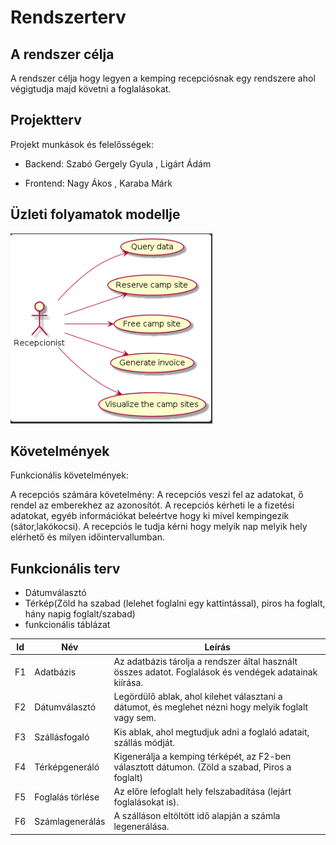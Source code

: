 # Rendszerterv
## A rendszer célja

A rendszer célja hogy legyen a kemping recepciósnak egy rendszere ahol végigtudja majd követni a foglalásokat. 

## Projektterv

Projekt munkások és felelősségek:

 - Backend:
  Szabó Gergely Gyula
  , Ligárt Ádám
  
 - Frontend:
  Nagy Ákos
  , Karaba Márk

## Üzleti folyamatok modellje

![alt text](https://github.com/NagyAkos/AFP_2020_B/blob/master/docs/usecase.PNG)

## Követelmények

Funkcionális követelmények:

A recepciós számára követelmény:
A recepciós veszi fel az adatokat, ő rendel az emberekhez az azonosítót.
A recepciós kérheti le a fizetési adatokat, egyéb információkat beleértve hogy ki mivel kempingezik (sátor,lakókocsi).
A recepciós le tudja kérni hogy melyik nap melyik hely elérhető és milyen időintervallumban.

## Funkcionális terv

- Dátumválasztó
- Térkép(Zöld ha szabad (lelehet foglalni egy kattintással), piros ha foglalt, hány napig foglalt/szabad)
- funkcionális táblázat

| Id | Név              | Leírás                                                                                                   |
|----|------------------|----------------------------------------------------------------------------------------------------------|
| F1 | Adatbázis        | Az adatbázis tárolja a rendszer által használt összes adatot. Foglalások   és vendégek adatainak kiírása. |
| F2 | Dátumválasztó    | Legördülő ablak, ahol kilehet választani a dátumot, és meglehet nézni   hogy melyik foglalt vagy sem.    |
| F3 | Szállásfogaló    | Kis ablak, ahol megtudjuk adni a foglaló adatait, szállás módját.                                         |
| F4 | Térképgeneráló   | Kigenerálja a kemping térképét, az F2-ben választott dátumon. (Zöld a   szabad, Piros a foglalt)         |
| F5 | Foglalás törlése | Az előre lefoglalt hely felszabadítása (lejárt foglalásokat is).                                         |
| F6 | Számlagenerálás  | A szálláson eltöltött idő alapján a számla legenerálása.                                                 |



